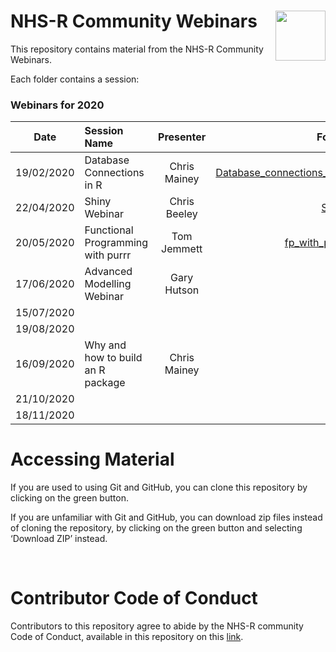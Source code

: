 
<!-- README.md is generated from README.Rmd. Please edit that file -->

# NHS-R Community Webinars <a href='https://nhsrcommunity.com/'><img src='https://nhsrcommunity.com/wp-content/uploads/2018/02/logo.png' align="right" height="80" /></a>

<!-- badges: start -->

<!-- badges: end -->

This repository contains material from the NHS-R Community Webinars.

Each folder contains a session:

### Webinars for 2020

| Date       | Session Name                      |   Presenter    |                                                                                                            Folder | Video |
| ---------- | :-------------------------------- | :------------: | ----------------------------------------------------------------------------------------------------------------: | :---: |
| 19/02/2020 | Database Connections in R         |  Chris Mainey  | [Database\_connections\_in\_R](https://github.com/nhs-r-community/Webinars/tree/master/Database_connections_in_R) | [Watch](https://nhsrcommunity.com/learn-r/workshops/database-connections-in-r-webinar/) |
| 22/04/2020 | Shiny Webinar                     |  Chris Beeley  | [Shiny](https://github.com/nhs-r-community/Webinars/tree/master/Shiny) | [Watch](https://nhsrcommunity.com/learn-r/workshops/shiny-webinar/) |
| 20/05/2020 | Functional Programming with purrr | Tom Jemmett   |  [fp_with_purrr](https://github.com/nhs-r-community/Webinars/tree/master/fp_with_purrr)                                                                                                       | [Watch](https://nhsrcommunity.com/learn-r/workshops/functional-programming-using-the-purrr-package-webinar/) |
| 17/06/2020 | Advanced Modelling Webinar        | Gary Hutson   |                                                                                                                   | |
| 15/07/2020 |                                   |                |                                                                                                                   | |
| 19/08/2020 |                                   |                |                                                                                                                   | |
| 16/09/2020 | Why and how to build an R package |  Chris Mainey  |                                                                                                                   | |
| 21/10/2020 |                                   |                |                                                                                                                   | |
| 18/11/2020 |                                   |                |                                                                                                                   | |

# Accessing Material

If you are used to using Git and GitHub, you can clone this repository
by clicking on the green button.

If you are unfamiliar with Git and GitHub, you can download zip files
instead of cloning the repository, by clicking on the green button and
selecting ‘Download ZIP’ instead.

<br>

# Contributor Code of Conduct

Contributors to this repository agree to abide by the NHS-R community
Code of Conduct, available in this repository on this
[link](https://github.com/nhs-r-community/Webinars/blob/master/code_of_conduct.md).
